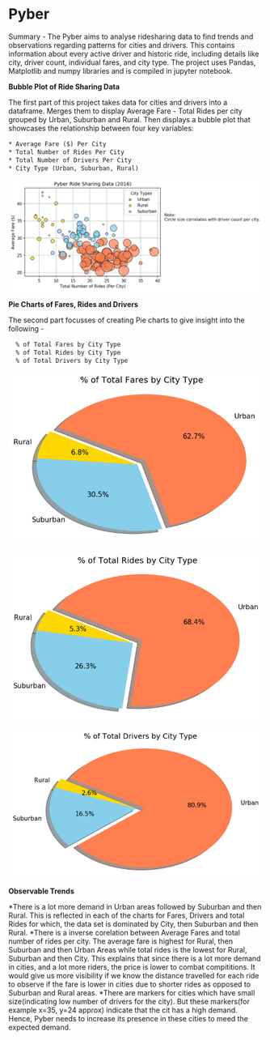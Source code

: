 # Pyber

Summary - The Pyber aims to analyse ridesharing data to find trends and observations regarding patterns for cities and drivers. This contains information about every active driver and historic ride, including details like city, driver count, individual fares, and city type. The project uses Pandas, Matplotlib and numpy libraries and is compiled in jupyter notebook. 

**Bubble Plot of Ride Sharing Data**

The first part of this project takes data for cities and drivers into a dataframe. Merges them to display Average Fare - Total Rides per city grouped by Urban, Suburban and Rural. Then displays a bubble plot that showcases the relationship between four key variables:

    * Average Fare ($) Per City
    * Total Number of Rides Per City
    * Total Number of Drivers Per City
    * City Type (Urban, Suburban, Rural)

![Pyber Ride Sharing Bubble Plot](PyberRideSharingData.png)

**Pie Charts of Fares, Rides and Drivers**

The second part focusses of creating Pie charts to give insight into the following - 

      % of Total Fares by City Type
      % of Total Rides by City Type
      % of Total Drivers by City Type

 
   ![ % of Total Fares by City Type](TotalFaresByCity.png)
 
   ![ % of Total Rides by City Type](TotalRidesByCity.png)
  
   ![ % of Total Drivers by City Type](TotalDriversByCity.png)


**Observable Trends**

   *There is a lot more demand in Urban areas followed by Suburban and then Rural. This is reflected in each of the charts for  Fares, Drivers and total Rides for which, the data set is dominated by City, then Suburban and then Rural.
   *There is a inverse corelation between Average Fares and total number of rides per city. The average fare is highest for Rural, then Suburban and then Urban Areas while total rides is the lowest for Rural, Suburban and then City. This explains that since there is a lot more demand in cities, and a lot more riders, the price is lower to combat compititions. It would give us more visibility if we know the distance travelled for each ride to observe if the fare is lower in cities due to shorter rides as opposed to Suburban and Rural areas.
   *There are markers for cities which have small size(indicating low number of drivers for the city). But these markers(for example x=35, y=24 approx) indicate that the cit has a high demand. Hence, Pyber needs to increase its presence in these cities to meed the expected demand.

